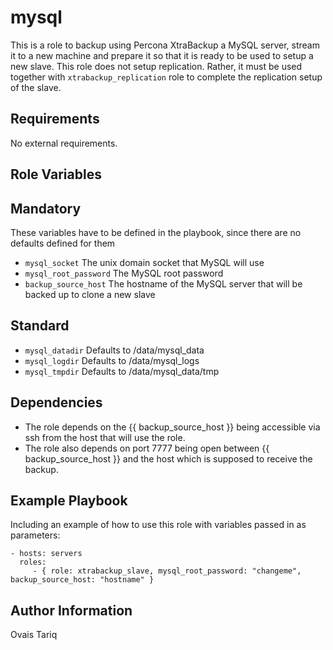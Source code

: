 mysql
========
This is a role to backup using Percona XtraBackup a MySQL server, stream it to a new machine and prepare it so that it is ready to be used to setup a new slave. This role does not setup replication. 
Rather, it must be used together with `xtrabackup_replication` role to complete the replication setup of the slave.

Requirements
------------

No external requirements.

Role Variables
--------------

## Mandatory
These variables have to be defined in the playbook, since there are no defaults defined for them
* `mysql_socket` The unix domain socket that MySQL will use
* `mysql_root_password` The MySQL root password
* `backup_source_host` The hostname of the MySQL server that will be backed up to clone a new slave

## Standard
* `mysql_datadir` Defaults to /data/mysql_data
* `mysql_logdir` Defaults to /data/mysql_logs
* `mysql_tmpdir` Defaults to /data/mysql_data/tmp

Dependencies
------------

* The role depends on the {{ backup_source_host }} being accessible via ssh from the host that will use the role.
* The role also depends on port 7777 being open between {{ backup_source_host }} and the host which is supposed to receive the backup.

Example Playbook
-------------------------

Including an example of how to use this role with variables passed in as parameters:

    - hosts: servers
      roles:
         - { role: xtrabackup_slave, mysql_root_password: "changeme", backup_source_host: "hostname" }

Author Information
------------------

Ovais Tariq
